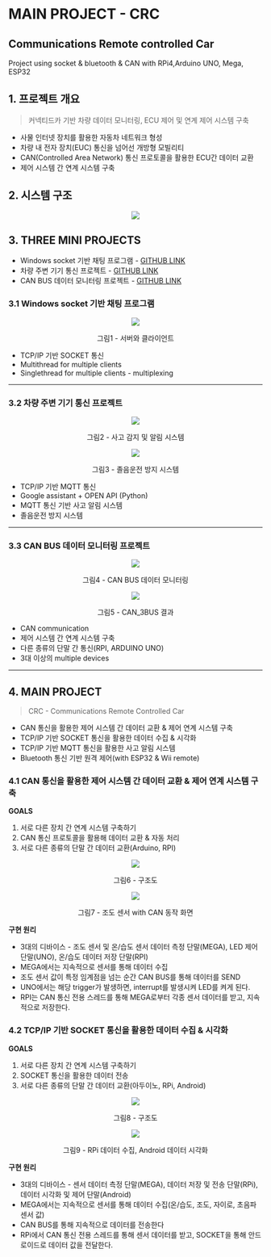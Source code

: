# MAIN PROJECT - CRC
## Communications Remote controlled Car

Project using socket &amp; bluetooth &amp; CAN with RPi4,Arduino UNO, Mega, ESP32

## 1. 프로젝트 개요

> 커넥티드카 기반 차량 데이터 모니터링, ECU 제어 및 연계 제어 시스템 구축

* 사물 인터넷 장치를 활용한 자동차 네트워크 형성
* 차량 내 전자 장치(EUC) 통신을 넘어선 개방형 모빌리티
* CAN(Controlled Area Network) 통신 프로토콜을 활용한 ECU간 데이터 교환
* 제어 시스템 간 연계 시스템 구축

## 2. 시스템 구조

<p align="center"><img src="./imgs/system_architecture.PNG"></p>

## 3. THREE MINI PROJECTS

* Windows socket 기반 채팅 프로그램 - [GITHUB LINK](https://github.com/njs702/project_oneclick)
* 차량 주변 기기 통신 프로젝트 - [GITHUB LINK](https://github.com/njs702/project_SCE)
* CAN BUS 데이터 모니터링 프로젝트 - [GITHUB LINK](https://github.com/njs702/CAN_BUS)

### 3.1 Windows socket 기반 채팅 프로그램

<p align="center"><img src="./imgs/minipr1_implementation.PNG"></p>

<p align="center">그림1 - 서버와 클라이언트</p>

* TCP/IP 기반 SOCKET 통신
* Multithread for multiple clients
* Singlethread for multiple clients - multiplexing

<hr/>

### 3.2 차량 주변 기기 통신 프로젝트

<p align="center"><img src="./imgs/accident_catch.PNG"></p>

<p align="center">그림2 - 사고 감지 및 알림 시스템</p>

<p align="center"><img src="./imgs/drowsy_catch.PNG"></p>

<p align="center">그림3 - 졸음운전 방지 시스템</p>

* TCP/IP 기반 MQTT 통신
* Google assistant + OPEN API (Python)
* MQTT 통신 기반 사고 알림 시스템
* 졸음운전 방지 시스템

<hr/>

### 3.3 CAN BUS 데이터 모니터링 프로젝트

<p align="center"><img src="./imgs/PCAN_data_monitoring.PNG"></p>

<p align="center">그림4 - CAN BUS 데이터 모니터링</p>

<p align="center"><img src="./imgs/can_3bus_result.jpg"></p>

<p align="center">그림5 - CAN_3BUS 결과</p>

* CAN communication
* 제어 시스템 간 연계 시스템 구축
* 다른 종류의 단말 간 통신(RPI, ARDUINO UNO)
* 3대 이상의 multiple devices

<hr/>

## 4. MAIN PROJECT

> CRC - Communications Remote Controlled Car

* CAN 통신을 활용한 제어 시스템 간 데이터 교환 & 제어 연계 시스템 구축
* TCP/IP 기반 SOCKET 통신을 활용한 데이터 수집 & 시각화
* TCP/IP 기반 MQTT 통신을 활용한 사고 알림 시스템
* Bluetooth 통신 기반 원격 제어(with ESP32 & Wii remote)

### 4.1 CAN 통신을 활용한 제어 시스템 간 데이터 교환 & 제어 연계 시스템 구축
**GOALS**

1. 서로 다른 장치 간 연계 시스템 구축하기
2. CAN 통신 프로토콜을 활용해 데이터 교환 & 자동 처리
3. 서로 다른 종류의 단말 간 데이터 교환(Arduino, RPI)

<p align="center"><img src="./imgs/4.1_architecture.PNG"></p>

<p align="center">그림6 - 구조도</p>

<p align="center"><img src="./imgs/4.1_implementation.PNG"></p>

<p align="center">그림7 - 조도 센서 with CAN 동작 화면</p>

**구현 원리**

* 3대의 디바이스 - 조도 센서 및 온/습도 센서 데이터 측정 단말(MEGA), LED 제어 단말(UNO), 온/습도 데이터 저장 단말(RPI)
* MEGA에서는 지속적으로 센서를 통해 데이터 수집
* 조도 센서 값이 특정 임계점을 넘는 순간 CAN BUS를 통해 데이터를 SEND
* UNO에서는 해당 trigger가 발생하면, interrupt를 발생시켜 LED를 켜게 된다.
* RPI는 CAN 통신 전용 스레드를 통해 MEGA로부터 각종 센서 데이터를 받고, 지속적으로 저장한다.

### 4.2 TCP/IP 기반 SOCKET 통신을 활용한 데이터 수집 & 시각화
**GOALS**

1. 서로 다른 장치 간 연계 시스템 구축하기
2. SOCKET 통신을 활용한 데이터 전송
3. 서로 다른 종류의 단말 간 데이터 교환(아두이노, RPi, Android)

<p align="center"><img src="./imgs/4.2_architecture.PNG"></p>

<p align="center">그림8 - 구조도</p>

<p align="center"><img src="./imgs/4.2_implementation.PNG"></p>

<p align="center">그림9 - RPi 데이터 수집, Android 데이터 시각화</p>

**구현 원리**

* 3대의 디바이스 - 센서 데이터 측정 단말(MEGA), 데이터 저장 및 전송 단말(RPi), 데이터 시각화 및 제어 단말(Android)
* MEGA에서는 지속적으로 센서를 통해 데이터 수집(온/습도, 조도, 자이로, 초음파 센서 값)
* CAN BUS를 통해 지속적으로 데이터를 전송한다
* RPi에서 CAN 통신 전용 스레드를 통해 센서 데이터를 받고, SOCKET을 통해 안드로이드로 데이터 값을 전달한다.
